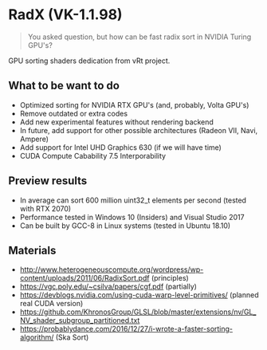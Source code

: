 # RadX (VK-1.1.98)

> You asked question, but how can be fast radix sort in NVIDIA Turing GPU's?

GPU sorting shaders dedication from vRt project.

## What to be want to do

- Optimized sorting for NVIDIA RTX GPU's (and, probably, Volta GPU's)
- Remove outdated or extra codes
- Add new experimental features without rendering backend
- In future, add support for other possible architectures (Radeon VII, Navi, Ampere)
- Add support for Intel UHD Graphics 630 (if we will have time)
- CUDA Compute Cabability 7.5 Interporability

## Preview results

- In average can sort 600 million uint32_t elements per second (tested with RTX 2070)
- Performance tested in Windows 10 (Insiders) and Visual Studio 2017 
- Can be built by GCC-8 in Linux systems (tested in Ubuntu 18.10)

## Materials 

- http://www.heterogeneouscompute.org/wordpress/wp-content/uploads/2011/06/RadixSort.pdf (principles)
- https://vgc.poly.edu/~csilva/papers/cgf.pdf (partially)
- https://devblogs.nvidia.com/using-cuda-warp-level-primitives/ (planned real CUDA version)
- https://github.com/KhronosGroup/GLSL/blob/master/extensions/nv/GL_NV_shader_subgroup_partitioned.txt
- https://probablydance.com/2016/12/27/i-wrote-a-faster-sorting-algorithm/ (Ska Sort)
